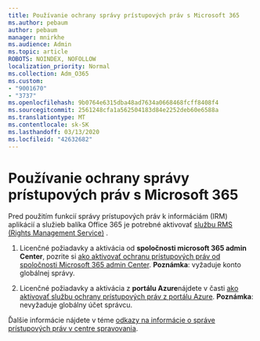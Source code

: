 ```yaml
---
title: Používanie ochrany správy prístupových práv s Microsoft 365
ms.author: pebaum
author: pebaum
manager: mnirkhe
ms.audience: Admin
ms.topic: article
ROBOTS: NOINDEX, NOFOLLOW
localization_priority: Normal
ms.collection: Adm_O365
ms.custom:
- "9001670"
- "3737"
ms.openlocfilehash: 9b0764e6315dba48ad7634a0668468fcff8408f4
ms.sourcegitcommit: 2561248cfa1a562504183d84e2252deb60e6588a
ms.translationtype: MT
ms.contentlocale: sk-SK
ms.lasthandoff: 03/13/2020
ms.locfileid: "42632682"
---
```

# <a name="use-rights-management-protection-with-microsoft-365"></a>Používanie ochrany správy prístupových práv s Microsoft 365

Pred použitím funkcií správy prístupových práv k informáciám (IRM) aplikácií a služieb balíka Office 365 je potrebné aktivovať [službu RMS (Rights Management Service)](https://docs.microsoft.com/azure/information-protection/what-is-azure-rms) .

1. Licenčné požiadavky a aktivácia od **spoločnosti microsoft 365 admin Center**, pozrite si [ako aktivovať ochranu prístupových práv od spoločnosti Microsoft 365 admin Center](https://docs.microsoft.com/azure/information-protection/activate-office365). **Poznámka**: vyžaduje konto globálnej správy.

2. Licenčné požiadavky a aktivácia z **portálu Azure**nájdete v časti [ako aktivovať službu ochrany prístupových práv z portálu Azure](https://docs.microsoft.com/azure/information-protection/activate-azure). **Poznámka**: nevyžaduje globálny účet správcu.
 

Ďalšie informácie nájdete v téme [odkazy na informácie o správe prístupových práv v centre spravovania](https://docs.microsoft.com/office365/enterprise/activate-rms-in-office-365).

